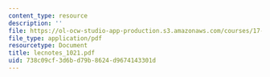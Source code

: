 ```yaml
---
content_type: resource
description: ''
file: https://ol-ocw-studio-app-production.s3.amazonaws.com/courses/17-874-quantitative-research-methods-multivariate-spring-2004/738c09cf3d6bd79b8624d9674143301d_lecnotes_1021.pdf
file_type: application/pdf
resourcetype: Document
title: lecnotes_1021.pdf
uid: 738c09cf-3d6b-d79b-8624-d9674143301d
---
```

